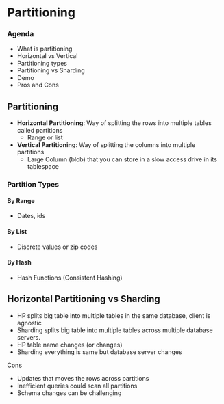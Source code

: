 # Partitioning

### Agenda
* What is partitioning
* Horizontal vs Vertical
* Partitioning types
* Partitioning vs Sharding
* Demo
* Pros and Cons


## Partitioning
* **Horizontal Partitioning**: Way of splitting the rows into multiple tables called partitions
  * Range or list
* **Vertical Partitioning**: Way of splitting the columns into multiple partitions
  * Large Column (blob) that you can store in a slow access drive in its tablespace


### Partition Types
#### By Range
* Dates, ids
#### By List
* Discrete values or zip codes
#### By Hash
* Hash Functions (Consistent Hashing)

## Horizontal Partitioning vs Sharding 
* HP splits big table into multiple tables in the same database, client is agnostic
* Sharding splits big table into multiple tables across multiple database servers.
* HP table name changes (or changes)
* Sharding everything is same but database server changes

Cons
* Updates that moves the rows across partitions
* Inefficient queries could scan all partitions
* Schema changes can be challenging